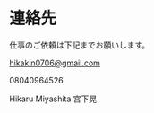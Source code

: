 # 連絡先

仕事のご依頼は下記までお願いします。

[hikakin0706@gmail.com](<hikakin0706@gmail.com>)

08040964526

Hikaru Miyashita
宮下晃